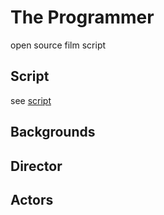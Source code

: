 
# The Programmer

open source film script

## Script

see [script](./script.md)


## Backgrounds

## Director

## Actors
